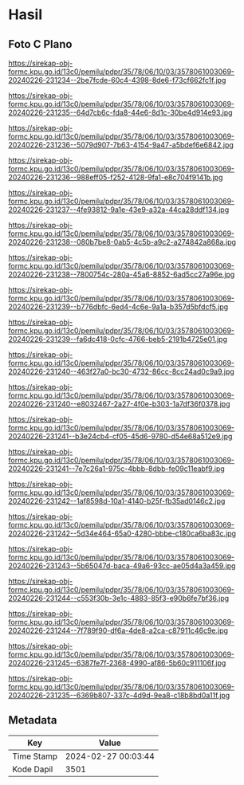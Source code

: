 # Hasil

## Foto C Plano

https://sirekap-obj-formc.kpu.go.id/13c0/pemilu/pdpr/35/78/06/10/03/3578061003069-20240226-231234--2be7fcde-60c4-4398-8de6-f73cf662fc1f.jpg

https://sirekap-obj-formc.kpu.go.id/13c0/pemilu/pdpr/35/78/06/10/03/3578061003069-20240226-231235--64d7cb6c-fda8-44e6-8d1c-30be4d914e93.jpg

https://sirekap-obj-formc.kpu.go.id/13c0/pemilu/pdpr/35/78/06/10/03/3578061003069-20240226-231236--5079d907-7b63-4154-9a47-a5bdef6e6842.jpg

https://sirekap-obj-formc.kpu.go.id/13c0/pemilu/pdpr/35/78/06/10/03/3578061003069-20240226-231236--988eff05-f252-4128-9fa1-e8c704f9141b.jpg

https://sirekap-obj-formc.kpu.go.id/13c0/pemilu/pdpr/35/78/06/10/03/3578061003069-20240226-231237--4fe93812-9a1e-43e9-a32a-44ca28ddf134.jpg

https://sirekap-obj-formc.kpu.go.id/13c0/pemilu/pdpr/35/78/06/10/03/3578061003069-20240226-231238--080b7be8-0ab5-4c5b-a9c2-a274842a868a.jpg

https://sirekap-obj-formc.kpu.go.id/13c0/pemilu/pdpr/35/78/06/10/03/3578061003069-20240226-231238--7800754c-280a-45a6-8852-6ad5cc27a96e.jpg

https://sirekap-obj-formc.kpu.go.id/13c0/pemilu/pdpr/35/78/06/10/03/3578061003069-20240226-231239--b776dbfc-6ed4-4c6e-9a1a-b357d5bfdcf5.jpg

https://sirekap-obj-formc.kpu.go.id/13c0/pemilu/pdpr/35/78/06/10/03/3578061003069-20240226-231239--fa6dc418-0cfc-4766-beb5-2191b4725e01.jpg

https://sirekap-obj-formc.kpu.go.id/13c0/pemilu/pdpr/35/78/06/10/03/3578061003069-20240226-231240--463f27a0-bc30-4732-86cc-8cc24ad0c9a9.jpg

https://sirekap-obj-formc.kpu.go.id/13c0/pemilu/pdpr/35/78/06/10/03/3578061003069-20240226-231240--e8032467-2a27-4f0e-b303-1a7df36f0378.jpg

https://sirekap-obj-formc.kpu.go.id/13c0/pemilu/pdpr/35/78/06/10/03/3578061003069-20240226-231241--b3e24cb4-cf05-45d6-9780-d54e68a512e9.jpg

https://sirekap-obj-formc.kpu.go.id/13c0/pemilu/pdpr/35/78/06/10/03/3578061003069-20240226-231241--7e7c26a1-975c-4bbb-8dbb-fe09c11eabf9.jpg

https://sirekap-obj-formc.kpu.go.id/13c0/pemilu/pdpr/35/78/06/10/03/3578061003069-20240226-231242--1af8598d-10a1-4140-b25f-fb35ad0146c2.jpg

https://sirekap-obj-formc.kpu.go.id/13c0/pemilu/pdpr/35/78/06/10/03/3578061003069-20240226-231242--5d34e464-65a0-4280-bbbe-c180ca6ba83c.jpg

https://sirekap-obj-formc.kpu.go.id/13c0/pemilu/pdpr/35/78/06/10/03/3578061003069-20240226-231243--5b65047d-baca-49a6-93cc-ae05d4a3a459.jpg

https://sirekap-obj-formc.kpu.go.id/13c0/pemilu/pdpr/35/78/06/10/03/3578061003069-20240226-231244--c553f30b-3e1c-4883-85f3-e90b6fe7bf36.jpg

https://sirekap-obj-formc.kpu.go.id/13c0/pemilu/pdpr/35/78/06/10/03/3578061003069-20240226-231244--7f789f90-df6a-4de8-a2ca-c87911c46c9e.jpg

https://sirekap-obj-formc.kpu.go.id/13c0/pemilu/pdpr/35/78/06/10/03/3578061003069-20240226-231245--6387fe7f-2368-4990-af86-5b60c911106f.jpg

https://sirekap-obj-formc.kpu.go.id/13c0/pemilu/pdpr/35/78/06/10/03/3578061003069-20240226-231235--6369b807-337c-4d9d-9ea8-c18b8bd0a11f.jpg


## Metadata

| Key        | Value               |
| ---------- | ------------------- |
| Time Stamp | 2024-02-27 00:03:44 |
| Kode Dapil | 3501                |



